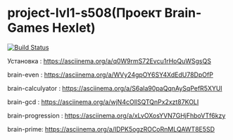 # project-lvl1-s508(Проект Brain-Games Hexlet)


[![Build Status](https://travis-ci.com/Kross97/project-lvl1-s508.svg?branch=master)](https://travis-ci.com/Kross97/project-lvl1-s508)

Установка : https://asciinema.org/a/q0W9rmS72Evcu1rHoQuWSgsQS

brain-even : https://asciinema.org/a/WVy24gpOY6SY4XdEdU78DpOfP

brain-calculyator : https://asciinema.org/a/S6aIa90paQqnAySqPefR5XYUl

brain-gcd :  https://asciinema.org/a/wjN4cOllSQTQnPx2xzt87KOLI

brain-progression :  https://asciinema.org/a/xLvOXosYVN7GHjFhboVTf6kzy

brain-prime: https://asciinema.org/a/IDPK5ogzROCoRnMLQAWT8E5SD
